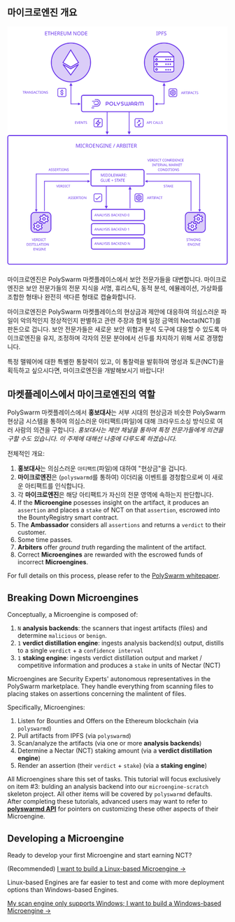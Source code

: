 ## 마이크로엔진 개요

![마이크로엔진 아키텍처](/public-src/images/microengine-architecture.svg)

마이크로엔진은 PolySwarm 마켓플레이스에서 보안 전문가들을 대변합니다. 마이크로엔진은 보안 전문가들의 전문 지식을 서명, 휴리스틱, 동적 분석, 에뮬레이션, 가상화를 조합한 형태나 완전히 색다른 형태로 캡슐화합니다.

마이크로엔진은 PolySwarm 마켓플레이스의 현상금과 제안에 대응하여 의심스러운 파일이 악의적인지 정상적인지 판별하고 관련 주장과 함께 일정 금액의 Necta(NCT)를 판돈으로 겁니다. 보안 전문가들은 새로운 보안 위협과 분석 도구에 대응할 수 있도록 마이크로엔진을 유지, 조정하며 각자의 전문 분야에서 선두를 차지하기 위해 서로 경쟁합니다.

특정 맬웨어에 대한 특별한 통찰력이 있고, 이 통찰력을 발휘하여 명성과 토큰(NCT)을 획득하고 싶으시다면, 마이크로엔진을 개발해보시기 바랍니다!

## 마켓플레이스에서 마이크로엔진의 역할

PolySwarm 마켓플레이스에서 **홍보대사**는 서부 시대의 현상금과 비슷한 PolySwarm 현상금 시스템을 통하여 의심스러운 아티팩트(파일)에 대해 크라우드소싱 방식으로 여러 사람의 의견을 구합니다. *홍보대사는 제안 채널을 통하여 특정 전문가들에게 의견을 구할 수도 있습니다. 이 주제에 대해선 나중에 다루도록 하겠습니다.*

전체적인 개요:

1. **홍보대사**는 의심스러운 `아티팩트`(파일)에 대하여 "현상금"을 겁니다.
2. **마이크로엔진**은 (`polyswarmd`를 통하여) 이더리움 이벤트를 경청함으로써 이 새로운 아티팩트를 인식합니다.
3. 각 **마이크로엔진**은 해당 아티팩트가 자신의 전문 영역에 속하는지 판단합니다.
4. If the **Microengine** posesses insight on the artifact, it produces an `assertion` and places a `stake` of NCT on that `assertion`, escrowed into the BountyRegistry smart contract.
5. The **Ambassador** considers all `assertions` and returns a `verdict` to their customer.
6. Some time passes.
7. **Arbiters** offer *ground truth* regarding the malintent of the artifact.
8. Correct **Microengines** are rewarded with the escrowed funds of incorrect **Microengines**.

For full details on this process, please refer to the [PolySwarm whitepaper](https://polyswarm.io/polyswarm-whitepaper.pdf).

## Breaking Down Microengines

Conceptually, a Microengine is composed of:

1. `N` **analysis backends**: the scanners that ingest artifacts (files) and determine `malicious` or `benign`.
2. `1` **verdict distillation engine**: ingests analysis backend(s) output, distills to a single `verdict` + a `confidence interval`
3. `1` **staking engine**: ingests verdict distillation output and market / competitive information and produces a `stake` in units of Nectar (NCT)

Microengines are Security Experts' autonomous representatives in the PolySwarm marketplace. They handle everything from scanning files to placing stakes on assertions concerning the malintent of files.

Specifically, Microengines:

1. Listen for Bounties and Offers on the Ethereum blockchain (via `polyswarmd`)
2. Pull artifacts from IPFS (via `polyswarmd`)
3. Scan/analyze the artifacts (via one or more **analysis backends**)
4. Determine a Nectar (NCT) staking amount (via a **verdict distillation engine**)
5. Render an assertion (their `verdict` + `stake`) (via a **staking engine**)

All Microengines share this set of tasks. This tutorial will focus exclusively on item #3: bulding an analysis backend into our `microengine-scratch` skeleton project. All other items will be covered by `polyswarmd` defaults. After completing these tutorials, advanced users may want to refer to [**polyswarmd API**](/polyswarmd-api/) for pointers on customizing these other aspects of their Microengine.

## Developing a Microengine

Ready to develop your first Microengine and start earning NCT?

(Recommended) [I want to build a Linux-based Microengine →](/development-environment-linux/)

Linux-based Engines are far easier to test and come with more deployment options than Windows-based Engines.

[My scan engine only supports Windows; I want to build a Windows-based Microengine →](/development-environment-windows/)